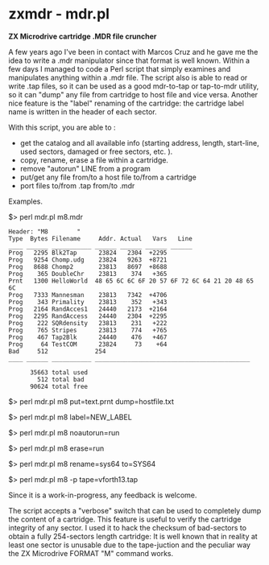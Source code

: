 # zxmdr - mdr.pl
__ZX Microdrive cartridge .MDR file cruncher__

A few years ago I've been in contact with Marcos Cruz and he gave me the idea to write a .mdr manipulator since that format is well known.
Within a few days I managed to code a Perl script that simply examines and manipulates anything within a .mdr file.
The script also is able to read or write .tap files, so it can be used as a good mdr-to-tap or tap-to-mdr utility, so it can "dump" any file from cartridge to host file and vice versa.
Another nice feature is the "label" renaming of the cartridge: the cartridge label name is written in the header of each sector.

With this script, you are able to :

- get the catalog and all available info (starting address, length, start-line, used sectors, damaged or free sectors, etc. ).
- copy, rename, erase a file within a cartridge.
- remove "autorun" LINE from a program
- put/get any file from/to a host file to/from a cartridge 
- port files to/from  .tap  from/to  .mdr

Examples.

$> perl mdr.pl  m8.mdr

    Header: "M8        "
    Type  Bytes Filename     Addr. Actual   Vars   Line
    ____ ______ ___________ ______ ______ ______ ______
    Prog   2295 Blk2Tap      23824   2304  +2295
    Prog   9254 Chomp.udg    23824   9263  +8721
    Prog   8688 Chomp2       23813   8697  +8688
    Prog    365 DoubleChr    23813    374   +365
    Prnt   1300 HelloWorld  48 65 6C 6C 6F 20 57 6F 72 6C 64 21 20 48 65 6C
    Prog   7333 Mannesman    23813   7342  +4706
    Prog    343 Primality    23813    352   +343
    Prog   2164 RandAcces1   24440   2173  +2164
    Prog   2295 RandAccess   24440   2304  +2295
    Prog    222 SQRdensity   23813    231   +222
    Prog    765 Stripes      23813    774   +765
    Prog    467 Tap2Blk      24440    476   +467
    Prog     64 TestCOM      23824     73    +64
    Bad     512             254
    ____ ______ ___________ ___________________________________________
   
          35663 total used
            512 total bad
          90624 total free

$> perl mdr.pl m8  put=text.prnt  dump=hostfile.txt 

$> perl mdr.pl m8  label=NEW_LABEL

$> perl mdr.pl m8  noautorun=run

$> perl mdr.pl m8  erase=run

$> perl mdr.pl m8  rename=sys64 to=SYS64

$> perl mdr.pl m8  -p tape=vforth13.tap



Since it is a work-in-progress, any feedback is welcome.

The script accepts a "verbose" switch that can be used to completely dump the content of a cartridge. This feature is useful to verify the cartridge integrity of any sector. I used it to hack the checksum of bad-sectors to obtain a fully 254-sectors length cartridge: It is well known that in reality at least one sector is unusable due to the tape-juction and the peculiar way the ZX Microdrive FORMAT "M" command works. 


